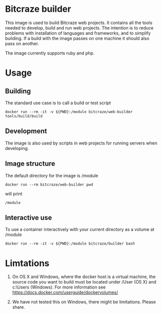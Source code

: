 # Bitcraze builder

This image is used to build Bitcraze web projects. It contains all the tools 
needed to develop, build and run web projects. The intention is to reduce problems
with installation of languages and frameworks, and to simplify building. If a build
with the image passes on one machine it should also pass on another.

The image currently supports ruby and php.

# Usage

## Building

The standard use case is to call a build or test script  

    docker run --rm -it -v ${PWD}:/module bitcraze/web-builder tools/build/build   

## Development

The image is also used by scripts in web projects for running servers when 
developing. 

## Image structure 

The default directory for the image is /module

    docker run --rm bitcraze/web-builder pwd

will print

    /module

## Interactive use

To use a container interactively with your current directory as a volume at 
/module

    docker run --rm -it -v ${PWD}:/module bitcraze/builder bash

# Limtations

1. On OS X and Windows, where the docker host is a virtual machine, the source
code you want to build must be located under /User (OS X) and c:\Users
(Windows). For more information see
https://docs.docker.com/userguide/dockervolumes/

1. We have not tested this on Windows, there might be limitations. Please
share.